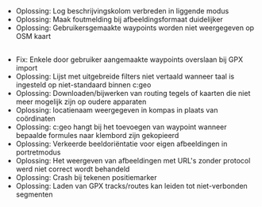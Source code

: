 ##
- Oplossing: Log beschrijvingskolom verbreden in liggende modus
- Oplossing: Maak foutmelding bij afbeeldingsformaat duidelijker
- Oplossing: Gebruikersgemaakte waypoints worden niet weergegeven op OSM kaart

##
- Fix: Enkele door gebruiker aangemaakte waypoints overslaan bij GPX import
- Oplossing: Lijst met uitgebreide filters niet vertaald wanneer taal is ingesteld op niet-standaard binnen c:geo
- Oplossing: Downloaden/bijwerken van routing tegels of kaarten die niet meer mogelijk zijn op oudere apparaten
- Oplossing: locatienaam weergegeven in kompas in plaats van coördinaten
- Oplossing: c:geo hangt bij het toevoegen van waypoint wanneer bepaalde formules naar klembord zijn gekopieerd
- Oplossing: Verkeerde beeldoriëntatie voor eigen afbeeldingen in portretmodus
- Oplossing: Het weergeven van afbeeldingen met URL's zonder protocol werd niet correct wordt behandeld
- Oplossing: Crash bij tekenen positiemarker
- Oplossing: Laden van GPX tracks/routes kan leiden tot niet-verbonden segmenten
